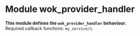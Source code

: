 

# Module wok_provider_handler #

__This module defines the `wok_provider_handler` behaviour.__<br /> Required callback functions: `my_service/1`.

